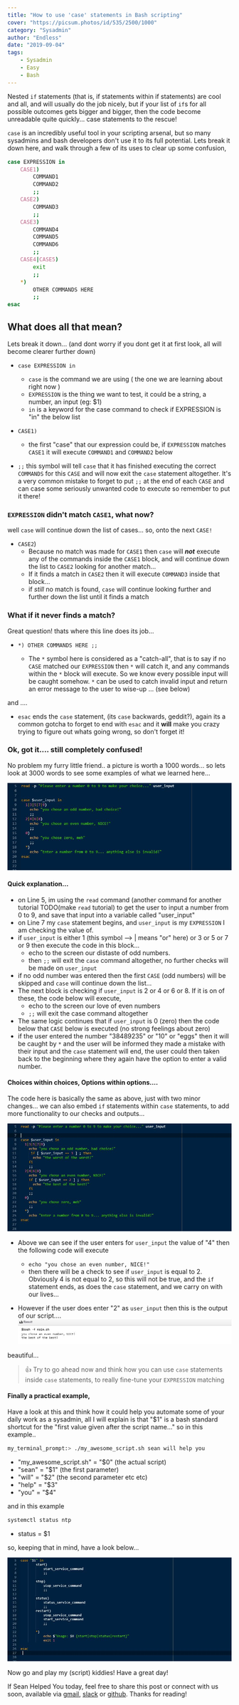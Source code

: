 ```yaml
---
title: "How to use 'case' statements in Bash scripting"
cover: "https://picsum.photos/id/535/2500/1000"
category: "Sysadmin"
author: "Endless"
date: "2019-09-04"
tags:
    - Sysadmin
    - Easy
    - Bash
---
```


Nested `if` statements (that is, if statements within if statements) are cool and all, and will usually do the job nicely, but if your list of `if`s for all possible outcomes gets bigger and bigger, then the code become unreadable quite quickly... case statements to the rescue!

`case` is an incredibly useful tool in your scripting arsenal, but so many sysadmins and bash developers don't use it to its full potential. Lets break it down here, and walk through a few of its uses to clear up some confusion,

```bash
case EXPRESSION in
    CASE1)
        COMMAND1
        COMMAND2
        ;;
    CASE2)
        COMMAND3
        ;;
    CASE3)
        COMMAND4
        COMMAND5
        COMMAND6
        ;;
    CASE4|CASE5)
        exit
        ;;
    *)
        OTHER COMMANDS HERE
        ;;
esac
```

## What does all that mean?

Lets break it down...  (and dont worry if you dont get it at first look, all will become clearer further down)

- `case EXPRESSION in` 
  - `case` is the command we are using ( the one we are learning about right now )
  - `EXPRESSION` is the thing we want to test, it could be a string, a number, an input (eg: $1)
  - `in` is a keyword for the case command to check if EXPRESSION is "in" the below list

- `CASE1)`
  - the first "case" that our expression could be, if `EXPRESSION` matches `CASE1` it will execute `COMMAND1` and `COMMAND2` below

- `;;` this symbol will tell `case` that it has finished executing the correct `COMMANDS` for this `CASE` and will now exit the `case` statement altogether. It's a very common mistake to forget to put `;;` at the end of each `CASE` and can case some seriously unwanted code to execute so remember to put it there!

### `EXPRESSION` didn't match `CASE1`, what now?

well `case` will continue down the list of cases... so, onto the next `CASE!`

- `CASE2`)
  - Because no match was made for `CASE1` then `case` will **_not_** execute any of the commands inside the `CASE1` block, and will continue down the list to `CASE2` looking for another match...
  - If it finds a match in `CASE2` then it will execute `COMMAND3` inside that block...
  - if _still_ no match is found, `case` will continue looking further and further down the list until it finds a match

### What if it never finds a match?

Great question!  thats where this line does its job...

-  `*)
        OTHER COMMANDS HERE
        ;;`

   - The `*` symbol here is considered as a "catch-all", that is to say if no `CASE` matched our `EXPRESSION` then `*` will catch it, and any commands within the `*` block will execute. So we know every possible input will be caught somehow. `*` can be used to catch invalid input and return an error message to the user to wise-up ... (see below)

and ....

- `esac` ends the `case` statement, (its `case` backwards, geddit?), again its a common gotcha to forget to end with `esac` and it **will** make you crazy trying to figure out whats going wrong, so don't forget it!

### Ok, got it.... still completely confused!

No problem my furry little friend..  a picture is worth a 1000 words... so lets look at 3000 words to see some examples of what we learned here...

![example1](example1.jpg)

#### Quick explanation...
- on Line 5, im using the `read` command (another command for another tutorial TODO(make `read` tutorial)  to get the user to input a number from 0 to 9, and save that input into a variable called "user_input"
- on Line 7 my `case` statement begins, and `user_input` is my `EXPRESSION` I am checking the value of.
- if `user_input` is either 1  (this symbol --> |   means "or" here) or 3 or 5  or 7 or 9 then execute the code in this block...
  - echo to the screen our distaste of odd numbers.
  - then `;;` will exit the `case` command altogether, no further checks will be made on `user_input`
- if no odd number was entered then the first `CASE` (odd numbers) will be skipped and `case` will continue down the list...
- The next block is checking if `user_input` is 2 or 4 or 6 or 8.  If it is on of these, the code below will execute,
  - echo to the screen our love of even numbers
  - `;;` will exit the case command altogether
- The same logic continues that if `user_input` is 0 (zero) then the code below that `CASE` below is executed (no strong feelings about zero)
- if the user entered the number "38489235" or "10" or "eggs" then it will be caught by `*` and the user will be informed they made a mistake with their input and the `case` statement will end, the user could then taken back to the beginning where they again have the option to enter a valid number.


#### Choices within choices, Options within options....

The code here is basically the same as above, just with two minor changes...
we can also embed `if` statements within `case` statements, to add more functionality to our checks and outputs...

![example2](example2.jpg)

- Above we can see if the user enters for `user_input` the value of "4" then the following code will execute
  - `echo "you chose an even number, NICE!"`
  - then there will be a check to see if `user_input` is equal to 2. Obviously 4 is not equal to 2, so this will not be true, and the `if` statement ends, as does the `case` statement, and we carry on with our lives...

- However if the user does enter "2" as `user_input` then this is the output of our script....
![example3](example3.jpg)

beautiful...

> 👍 Try to go ahead now and think how you can use `case` statements inside `case` statements, to really fine-tune your `EXPRESSION` matching

#### Finally a practical example,

Have a look at this and think how it could help you automate some of your daily work as a sysadmin,
all I will explain is that "$1" is a bash standard shortcut for the "first value given after the script name..." so in this example..

```bash
my_terminal_prompt:> ./my_awesome_script.sh sean will help you
```
- "my\_awesome\_script.sh"  = "$0" (the actual script)
- "sean" = "$1" (the first parameter)
- "will" = "$2" (the second parameter etc etc)
- "help" = "$3"
- "you" = "$4"

and in this example
```bash
systemctl status ntp
```
- status = $1

so, keeping that in mind, have a look below...

![example4](example4.jpg)

Now go and play my (script) kiddies! Have a great day!

If Sean Helped You today, feel free to share this post or connect with us soon, available via [gmail](mailto:seanwillhelpyou@gmail.com), [slack](https://app.slack.com/client/TLMMVFQ1X/CLVTNC1MM) or [github](https://github.com/RH-sdavey/sean-will-help-you).
Thanks for reading!
